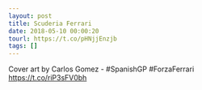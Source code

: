 ```yaml
---
layout: post
title: Scuderia Ferrari
date: 2018-05-10 00:00:20
tourl: https://t.co/pHNjjEnzjb
tags: []
---
```

Cover art by Carlos Gomez - #SpanishGP #ForzaFerrari https://t.co/riP3sFV0bh